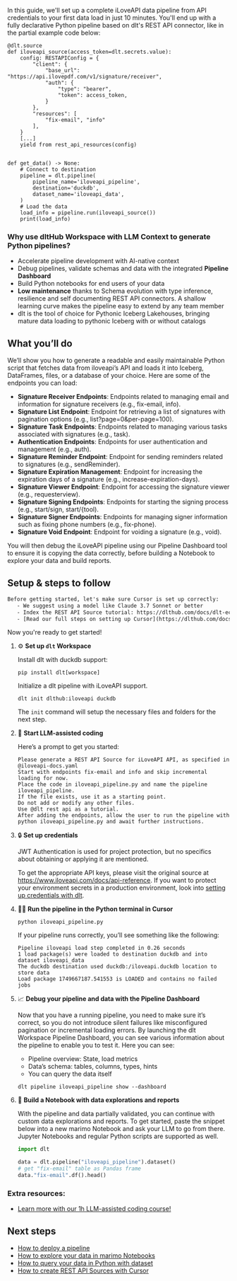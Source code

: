 In this guide, we'll set up a complete iLoveAPI data pipeline from API credentials to your first data load in just 10 minutes. You'll end up with a fully declarative Python pipeline based on dlt's REST API connector, like in the partial example code below:

```python-outcome
@dlt.source
def iloveapi_source(access_token=dlt.secrets.value):
    config: RESTAPIConfig = {
        "client": {
            "base_url": "https://api.ilovepdf.com/v1/signature/receiver",
            "auth": {
                "type": "bearer",
                "token": access_token,
            }
        },
        "resources": [
            "fix-email", "info"
        ],
    }
    [...]
    yield from rest_api_resources(config)


def get_data() -> None:
    # Connect to destination
    pipeline = dlt.pipeline(
        pipeline_name='iloveapi_pipeline',
        destination='duckdb',
        dataset_name='iloveapi_data', 
    )
    # Load the data
    load_info = pipeline.run(iloveapi_source())
    print(load_info) 
```

### Why use dltHub Workspace with LLM Context to generate Python pipelines?

- Accelerate pipeline development with AI-native context
- Debug pipelines, validate schemas and data with the integrated **Pipeline Dashboard**
- Build Python notebooks for end users of your data
- **Low maintenance** thanks to Schema evolution with type inference, resilience and self documenting REST API connectors. A shallow learning curve makes the pipeline easy to extend by any team member
- dlt is the tool of choice for Pythonic Iceberg Lakehouses, bringing mature data loading to pythonic Iceberg with or without catalogs

## What you’ll do

We’ll show you how to generate a readable and easily maintainable Python script that fetches data from iloveapi’s API and loads it into Iceberg, DataFrames, files, or a database of your choice. Here are some of the endpoints you can load:

- **Signature Receiver Endpoints**: Endpoints related to managing email and information for signature receivers (e.g., fix-email, info).
- **Signature List Endpoint**: Endpoint for retrieving a list of signatures with pagination options (e.g., list?page=0&per-page=100).
- **Signature Task Endpoints**: Endpoints related to managing various tasks associated with signatures (e.g., task).
- **Authentication Endpoints**: Endpoints for user authentication and management (e.g., auth).
- **Signature Reminder Endpoint**: Endpoint for sending reminders related to signatures (e.g., sendReminder).
- **Signature Expiration Management**: Endpoint for increasing the expiration days of a signature (e.g., increase-expiration-days).
- **Signature Viewer Endpoint**: Endpoint for accessing the signature viewer (e.g., requesterview).
- **Signature Signing Endpoints**: Endpoints for starting the signing process (e.g., start/sign, start/{tool).
- **Signature Signer Endpoints**: Endpoints for managing signer information such as fixing phone numbers (e.g., fix-phone).
- **Signature Void Endpoint**: Endpoint for voiding a signature (e.g., void).

You will then debug the iLoveAPI pipeline using our Pipeline Dashboard tool to ensure it is copying the data correctly, before building a Notebook to explore your data and build reports.

## Setup & steps to follow

```default
Before getting started, let's make sure Cursor is set up correctly:
   - We suggest using a model like Claude 3.7 Sonnet or better
   - Index the REST API Source tutorial: https://dlthub.com/docs/dlt-ecosystem/verified-sources/rest_api/ and add it to context as **@dlt rest api**
   - [Read our full steps on setting up Cursor](https://dlthub.com/docs/dlt-ecosystem/llm-tooling/cursor-restapi#23-configuring-cursor-with-documentation)
```

Now you're ready to get started!

1. ⚙️ **Set up `dlt` Workspace**
    
    Install dlt with duckdb support:
    ```shell
    pip install dlt[workspace]
    ```

    Initialize a dlt pipeline with iLoveAPI support.
    ```shell
    dlt init dlthub:iloveapi duckdb
    ```

    The `init` command will setup the necessary files and folders for the next step.
    
2. 🤠 **Start LLM-assisted coding**
    
    Here’s a prompt to get you started:
    
    ```prompt
    Please generate a REST API Source for iLoveAPI API, as specified in @iloveapi-docs.yaml 
    Start with endpoints fix-email and info and skip incremental loading for now. 
    Place the code in iloveapi_pipeline.py and name the pipeline iloveapi_pipeline. 
    If the file exists, use it as a starting point. 
    Do not add or modify any other files. 
    Use @dlt rest api as a tutorial. 
    After adding the endpoints, allow the user to run the pipeline with python iloveapi_pipeline.py and await further instructions.
    ```

    
3. 🔒 **Set up credentials** 
    
    JWT Authentication is used for project protection, but no specifics about obtaining or applying it are mentioned.
    
    To get the appropriate API keys, please visit the original source at https://www.iloveapi.com/docs/api-reference.
    If you want to protect your environment secrets in a production environment, look into [setting up credentials with dlt](https://dlthub.com/docs/walkthroughs/add_credentials).
    
4. 🏃‍♀️ **Run the pipeline in the Python terminal in Cursor**
    
    ```shell
    python iloveapi_pipeline.py
    ```
    
    If your pipeline runs correctly, you’ll see something like the following:
    
    ```shell
    Pipeline iloveapi load step completed in 0.26 seconds
    1 load package(s) were loaded to destination duckdb and into dataset iloveapi_data
    The duckdb destination used duckdb:/iloveapi.duckdb location to store data
    Load package 1749667187.541553 is LOADED and contains no failed jobs
    ```
    
5. 📈 **Debug your pipeline and data with the Pipeline Dashboard**

    Now that you have a running pipeline, you need to make sure it’s correct, so you do not introduce silent failures like misconfigured pagination or incremental loading errors. By launching the dlt Workspace Pipeline Dashboard, you can see various information about the pipeline to enable you to test it. Here you can see:
    - Pipeline overview: State, load metrics
    - Data’s schema: tables, columns, types, hints
    - You can query the data itself
    
    ```shell
    dlt pipeline iloveapi_pipeline show --dashboard
    ```
    
6. 🐍 **Build a Notebook with data explorations and reports**

    With the pipeline and data partially validated, you can continue with custom data explorations and reports. To get started, paste the snippet below into a new marimo Notebook and ask your LLM to go from there. Jupyter Notebooks and regular Python scripts are supported as well.

    
    ```python
    import dlt

   data = dlt.pipeline("iloveapi_pipeline").dataset()
   # get "fix-email" table as Pandas frame
   data."fix-email".df().head()
    ```

### Extra resources:

- [Learn more with our 1h LLM-assisted coding course!](https://www.youtube.com/watch?v=GGid70rnJuM)

## Next steps

- [How to deploy a pipeline](https://dlthub.com/docs/walkthroughs/deploy-a-pipeline)
- [How to explore your data in marimo Notebooks](https://dlthub.com/docs/general-usage/dataset-access/marimo)
- [How to query your data in Python with dataset](https://dlthub.com/docs/general-usage/dataset-access/dataset)
- [How to create REST API Sources with Cursor](https://dlthub.com/docs/dlt-ecosystem/llm-tooling/cursor-restapi)